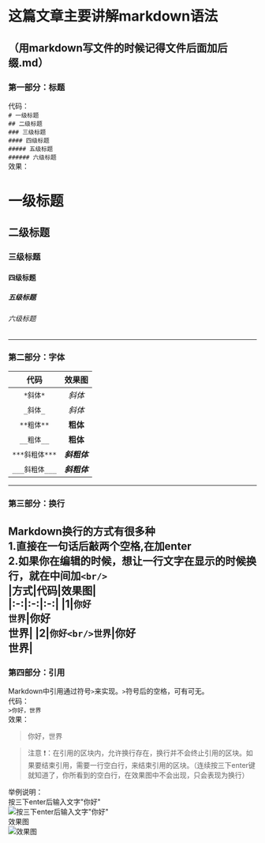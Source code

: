 # 这篇文章主要讲解markdown语法    
（用markdown写文件的时候记得文件后面加后缀.md）
-----

### 第一部分：标题   
代码：    
`# 一级标题`   
`## 二级标题`   
`### 三级标题`   
`#### 四级标题`   
`##### 五级标题`   
`###### 六级标题`   
效果：   
# 一级标题      
## 二级标题      
### 三级标题       
#### 四级标题    
##### 五级标题      
###### 六级标题    
------   

### 第二部分：字体      
|代码|效果图|        
|:----:|:--:|        
|`*斜体*`|*斜体*|   
|`_斜体_`|_斜体_|   
|`**粗体**`|**粗体**|   
|`__粗体__`|__粗体__|    
|`***斜粗体***`|***斜粗体***|   
|`___斜粗体___`|___斜粗体___|   
------

### 第三部分：换行   
Markdown换行的方式有很多种     
1.直接在一句话后敲两个空格,在加enter       
2.如果你在编辑的时候，想让一行文字在显示的时候换行，就在中间加`<br/>`   
|方式|代码|效果图|  
|:-:|:-:|:-:|
|1|`你好  `<br/>`世界`|你好<br/>世界|
|2|`你好<br/>世界`|你好<br/>世界|  
------

### 第四部分：引用    
Markdown中引用通过符号`>`来实现。`>`符号后的空格，可有可无。  
代码：  
`>你好，世界`  
效果：  
>你好，世界

>注意 :heavy_exclamation_mark:：在引用的区块内，允许换行存在，换行并不会终止引用的区块。如果要结束引用，需要一行空白行，来结束引用的区块。（连续按三下enter键就知道了，你所看到的空白行，在效果图中不会出现，只会表现为换行）

























举例说明：   
按三下enter后输入文字"你好"    
![按三下enter后输入文字"你好"]()    
效果图   
![效果图]()
















